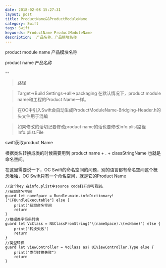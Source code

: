 ```yaml
---
date: 2018-02-08 15:27:31
layout: post
title: ProductName&&ProductModuleName
category: Swift
tags: Swift
keywords: ProductName ProductModuleName
description:  产品名称，产品模块名称
---
```



product module name 产品模块名称

product name    产品名称

--
> 路径

> Target->Build Settings->all->packaging 
在默认情况下，product module name和工程的Product Name一样。

> 在OC中引入Swift会自动生成ProductModuleName-Bridging-Header.h的头文件用于混编

>如果修改的话切记要修改product name的话也要修改info.plist路径Info.plist.File

swift获取product Name

根据类名转换成类的时候需要用到 product name + . + classStringName 也就是命名空间。

在这里需要说一下，OC Swift的命名空间的问题，别的语言都有命名空间这个概念唯独，OC Swift只有一个命名空间，就是它的Product Name

```
//这个key 在info.plist中source code打开即可看到。
//获取命名空间
guard let nameSpace = Bundle.main.infoDictionary!["CFBundleExecutable"] else {
    print("获取命名空间
    return
}
//根据类字符串转换
guard let VcClass = NSClassFromString("\(nameSpace).\(vcName)") else {
    print("转换失败")
    return
}
//类型转换
guard let viewController = VcClass as? UIViewController.Type else {
    print("类型转换失败")
    return
}
